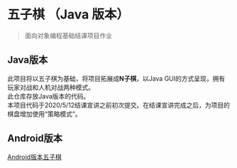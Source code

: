 # 五子棋 （Java 版本）
> 面向对象编程基础结课项目作业
 
## Java版本
此项目将以五子棋为基础，将项目拓展成**N子棋**，以Java GUI的方式呈现，拥有玩家对战和人机对战两种模式。  
此仓库存放Java版本的代码。  
本项目代码于2020/5/12结课宣讲之前初次提交。在结课宣讲完成之后，为项目的棋盘增加使用“策略模式”。

## Android版本
[Android版本五子棋](https://github.com/tzq0301/Wuziqi_Android)
